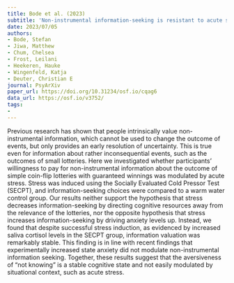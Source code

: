 ```yaml
---
title: Bode et al. (2023)
subtitle: 'Non-instrumental information-seeking is resistant to acute stress'
date: 2023/07/05
authors:
- Bode, Stefan
- Jiwa, Matthew
- Chum, Chelsea
- Frost, Leilani
- Heekeren, Hauke
- Wingenfeld, Katja
- Deuter, Christian E
journal: PsyArXiv
paper_url: https://doi.org/10.31234/osf.io/cqag6
data_url: https://osf.io/v3752/
tags:
-
---
```


Previous research has shown that people intrinsically value non-instrumental information, which cannot be used to change the outcome of events, but only provides an early resolution of uncertainty. This is true even for information about rather inconsequential events, such as the outcomes of small lotteries. Here we investigated whether participants’ willingness to pay for non-instrumental information about the outcome of simple coin-flip lotteries with guaranteed winnings was modulated by acute stress. Stress was induced using the Socially Evaluated Cold Pressor Test (SECPT), and information-seeking choices were compared to a warm water control group. Our results neither support the hypothesis that stress decreases information-seeking by directing cognitive resources away from the relevance of the lotteries, nor the opposite hypothesis that stress increases information-seeking by driving anxiety levels up. Instead, we found that despite successful stress induction, as evidenced by increased saliva cortisol levels in the SECPT group, information valuation was remarkably stable. This finding is in line with recent findings that experimentally increased state anxiety did not modulate non-instrumental information seeking. Together, these results suggest that the aversiveness of “not knowing” is a stable cognitive state and not easily modulated by situational context, such as acute stress.
